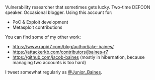Vulnerability researcher that sometimes gets lucky. Two-time DEFCON speaker. Occasional blogger. Using this account for:

* PoC & Exploit development
* Metasploit contributions

You can find some of my other work:

* https://www.rapid7.com/blog/author/jake-baines/
* https://attackerkb.com/contributors/jbaines-r7
* https://github.com/jacob-baines (mostly in hibernation, because managing two accounts is too hard)

I tweet somewhat regularly as [@Junior_Baines](https://twitter.com/Junior_Baines).
